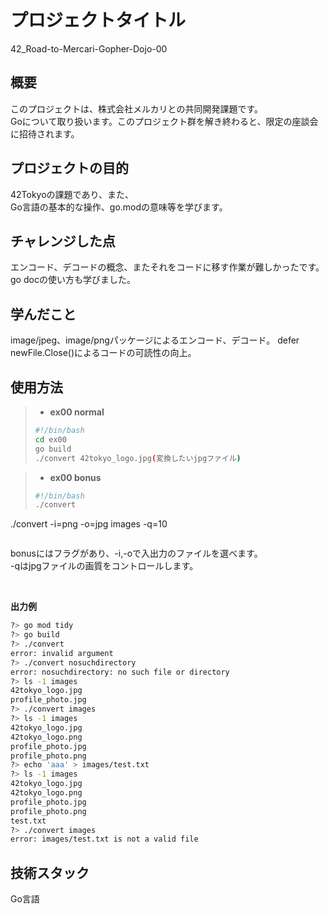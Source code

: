 # プロジェクトタイトル

42_Road-to-Mercari-Gopher-Dojo-00

## 概要

このプロジェクトは、株式会社メルカリとの共同開発課題です。  
Goについて取り扱います。このプロジェクト群を解き終わると、限定の座談会に招待されます。


## プロジェクトの目的

42Tokyoの課題であり、また、  
Go言語の基本的な操作、go.modの意味等を学びます。

## チャレンジした点

エンコード、デコードの概念、またそれをコードに移す作業が難しかったです。
go docの使い方も学びました。


## 学んだこと

image/jpeg、image/pngパッケージによるエンコード、デコード。
defer newFile.Close()によるコードの可読性の向上。

## 使用方法

> - **ex00 normal**
> ```bash php
> #!/bin/bash
> cd ex00
> go build
> ./convert 42tokyo_logo.jpg(変換したいjpgファイル)
> ```


> - **ex00 bonus**
> ```bash php
> #!/bin/bash
> ./convert
./convert -i=png -o=jpg images -q=10
> ```

bonusにはフラグがあり、-i,-oで入出力のファイルを選べます。  
-qはjpgファイルの画質をコントロールします。


<br>

**出力例**
```bash
?> go mod tidy
?> go build
?> ./convert
error: invalid argument
?> ./convert nosuchdirectory
error: nosuchdirectory: no such file or directory
?> ls -1 images
42tokyo_logo.jpg
profile_photo.jpg
?> ./convert images
?> ls -1 images
42tokyo_logo.jpg
42tokyo_logo.png
profile_photo.jpg
profile_photo.png
?> echo 'aaa' > images/test.txt
?> ls -1 images
42tokyo_logo.jpg
42tokyo_logo.png
profile_photo.jpg
profile_photo.png
test.txt
?> ./convert images
error: images/test.txt is not a valid file
```

## 技術スタック

Go言語
